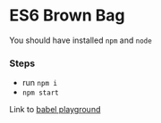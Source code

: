 # ES6 Brown Bag

You should have installed `npm` and `node`

### Steps

* run `npm i`
* `npm start`

Link to [babel playground](https://github.com/nikolenkoanton92/babel-brown-bag)
